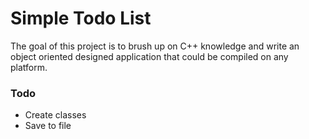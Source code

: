 # Simple Todo List
The goal of this project is to brush up on C++ knowledge and write an object oriented designed application that could be compiled on any platform.

### Todo
- Create classes 
- Save to file
